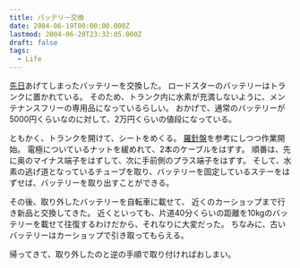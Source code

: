 ```yaml
---
title: バッテリー交換
date: 2004-06-19T00:00:00.000Z
lastmod: 2004-06-20T23:32:05.000Z
draft: false
tags:
  - Life
---
```


[先日](/posts/20040615/p01)あげてしまったバッテリーを交換した。 ロードスターのバッテリーはトランクに置かれている。 そのため、トランク内に水素が充満しないように、メンテナンスフリーの専用品になっているらしい。 おかげで、通常のバッテリーが5000円くらいなのに対して、2万円くらいの値段になっている。

ともかく、トランクを開けて、シートをめくる。 [羅針盤](http://www.printpia.co.jp/rashinban/tips/battery.html)を参考にしつつ作業開始。 電極についているナットを緩めれて、2本のケーブルをはずす。 順番は、先に奥のマイナス端子をはずして、次に手前側のプラス端子をはずす。 そして、水素の逃げ道となっているチューブを取り、バッテリーを固定しているステーをはずせば、バッテリーを取り出すことができる。

その後、取り外したバッテリーを自転車に載せて、 近くのカーショップまで行き新品と交換してきた。 近くといっても、片道40分くらいの距離を10kgのバッテリーを載せて往復するわけだから、それなりに大変だった。 ちなみに、古いバッテリーはカーショップで引き取ってもらえる。

帰ってきて、取り外したのと逆の手順で取り付ければおしまい。
